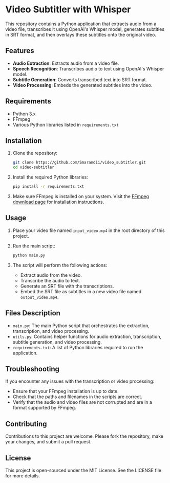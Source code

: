# Video Subtitler with Whisper

This repository contains a Python application that extracts audio from a video file, transcribes it using OpenAI's Whisper model, generates subtitles in SRT format, and then overlays these subtitles onto the original video.

## Features

- **Audio Extraction**: Extracts audio from a video file.
- **Speech Recognition**: Transcribes audio to text using OpenAI's Whisper model.
- **Subtitle Generation**: Converts transcribed text into SRT format.
- **Video Processing**: Embeds the generated subtitles into the video.

## Requirements

- Python 3.x
- FFmpeg
- Various Python libraries listed in `requirements.txt`

## Installation

1. Clone the repository:
   ```bash
   git clone https://github.com/Smarandii/video_subtitler.git
   cd video-subtitler
   ```

2. Install the required Python libraries:
   ```bash
   pip install -r requirements.txt
   ```

3. Make sure FFmpeg is installed on your system. Visit the [FFmpeg download page](https://ffmpeg.org/download.html) for installation instructions.

## Usage

1. Place your video file named `input_video.mp4` in the root directory of this project.

2. Run the main script:
   ```bash
   python main.py
   ```

3. The script will perform the following actions:
   - Extract audio from the video.
   - Transcribe the audio to text.
   - Generate an SRT file with the transcriptions.
   - Embed the SRT file as subtitles in a new video file named `output_video.mp4`.

## Files Description

- `main.py`: The main Python script that orchestrates the extraction, transcription, and video processing.
- `utils.py`: Contains helper functions for audio extraction, transcription, subtitle generation, and video processing.
- `requirements.txt`: A list of Python libraries required to run the application.

## Troubleshooting

If you encounter any issues with the transcription or video processing:
- Ensure that your FFmpeg installation is up to date.
- Check that the paths and filenames in the scripts are correct.
- Verify that the audio and video files are not corrupted and are in a format supported by FFmpeg.

## Contributing

Contributions to this project are welcome. Please fork the repository, make your changes, and submit a pull request.

## License

This project is open-sourced under the MIT License. See the LICENSE file for more details.